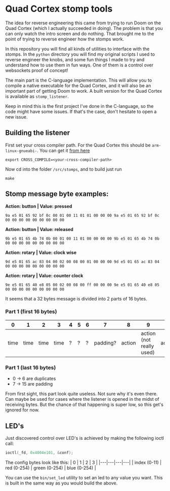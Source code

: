 # Quad Cortex stomp tools

The idea for reverse engineering this came from trying to run Doom on the Quad Cortex (which I actually succeeded in doing). The problem is that you can only watch the intro screen and do nothing. That brought me to the point of trying to reverse engineer how the stomps work.

In this repository you will find all kinds of utilities to interface with the stomps. In the `python` directory you will find my original scripts I used to reverse engineer the knobs, and some fun things I made to try and understand how to use them in fun ways. One of them is a control over websockets proof of concept!

The main part is the C-language implementation. This will allow you to compile a native executable for the Quad Cortex, and it will also be an important part of getting Doom to work.
A built version for the Quad Cortex is available as `stomp_listener`.

Keep in mind this is the first project I've done in the C-language, so the code might have some issues. If that's the case, don't hesitate to open a new issue.

## Building the listener
First set your cross compiler path. For the Quad Cortex this should be `arm-linux-gnueabi-`. You can get it [from here](https://github.com/radcolor/arm-linux-gnueabi)
```
export CROSS_COMPILE=<your-cross-compiler-path>
```
Now cd into the folder `/src/stomps`, and to build just run
```
make
```

## Stomp message byte examples:

**Action: button | Value: pressed**
```
9a e5 01 65 92 bf 0c 00 01 00 11 01 01 00 00 00 9a e5 01 65 92 bf 0c 00 00 00 00 00 00 00 00 00
```

**Action: button | Value: released**
```
9b e5 01 65 4b 74 0b 00 01 00 11 01 00 00 00 00 9b e5 01 65 4b 74 0b 00 00 00 00 00 00 00 00 00
```

**Action: rotary | Value: clock wise**
```
9d e5 01 65 ac 83 04 00 02 00 08 00 01 00 00 00 9d e5 01 65 ac 83 04 00 00 00 00 00 00 00 00 00
```

**Action: rotary | Value: counter clock**
```
9e e5 01 65 40 e8 05 00 02 00 08 00 ff 00 00 00 9e e5 01 65 40 e8 05 00 00 00 00 00 00 00 00 00
```

It seems that a 32 bytes message is divided into 2 parts of 16 bytes.

### Part 1 (first 16 bytes)
| 0 | 1 | 2 | 3 | 4 | 5 | 6 | 7 | 8 | 9 | 10     | 11     | 12    | 13      | 14      | 15      |
|---|---|---|---|---|---|---|---|---|---|--------|--------|-------|---------|---------|---------|
| time | time | time | time | ? | ? | ? | padding? | action | action (not really used) | action | action | value | padding | padding | padding |

### Part 1 (last 16 bytes)
- 0 -> 6 are duplicates
- 7 -> 15 are padding

From first sight, this part look quite useless. Not sure why it's even there. Can maybe be used for cases where the listener is opened in the midst of receiving bytes. But the chance of that happening is super low, so this get's ignored for now.

## LED's

Just discovered control over LED's is achieved by making the following ioctl call:
```c
ioctl(_fd, 0x4004e101, &conf);
```

The config bytes look like this:
| 0 | 1 | 2 | 3 |
|---|---|---|---|
| index (0-11) | red (0-254) | green (0-254) | blue (0-254) |

You can use the `bin/set_led` utility to set an led to any value you want. This is built in the same way as you would build the above.